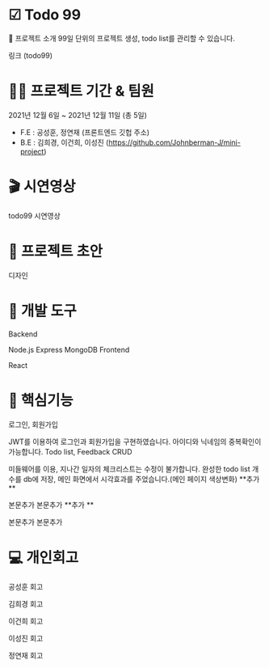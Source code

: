 # ☑ Todo 99
👋 프로젝트 소개
99일 단위의 프로젝트 생성, todo list를 관리할 수 있습니다.

링크 (todo99)



# 👨‍💻 프로젝트 기간 & 팀원
2021년 12월 6일 ~ 2021년 12월 11일 (총 5일)
- F.E : 공성훈, 정연재 (프론트엔드 깃헙 주소)
- B.E : 김희경, 이건희, 이성진 (https://github.com/Johnberman-J/mini-project)   

# 🎬 시연영상
todo99 시연영상   


# 🎨 프로젝트 초안
디자인  


# 🔨 개발 도구
Backend

Node.js
Express
MongoDB
Frontend

React


# 📖 핵심기능
로그인, 회원가입

JWT를 이용하여 로그인과 회원가입을 구현하였습니다.
아이디와 닉네임의 중복확인이 가능합니다.
Todo list, Feedback CRUD

미들웨어를 이용, 지나간 일자의 체크리스트는 수정이 불가합니다.
완성한 todo list 개수를 db에 저장, 메인 화면에서 시각효과를 주었습니다.(메인 페이지 색상변화)
**추가 **

본문추가
본문추가
**추가 **

본문추가
본문추가


# 💻 개인회고
공성훈
회고


김희경
회고


이건희
회고


이성진
회고


정연재
회고

